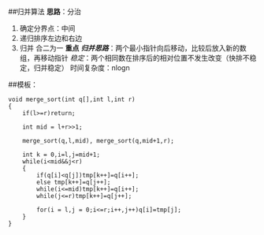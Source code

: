 ##归并算法
**思路**：分治
1. 确定分界点：中间
2. 递归排序左边和右边
3. 归并 合二为一 **重点**
***归并思路***：两个最小指针向后移动，比较后放入新的数组，再移动指针
*稳定*：两个相同数在排序后的相对位置不发生改变（快排不稳定，归并稳定）
时间复杂度：nlogn

##模板：
```
void merge_sort(int q[],int l,int r)
{
    if(l>=r)return;
    
    int mid = l+r>>1;
    
    merge_sort(q,l,mid), merge_sort(q,mid+1,r);
    
    int k = 0,i=l,j=mid+1;
    while(i<mid&&j<r)
    {
        if(q[i]<q[j])tmp[k++]=q[i++];
        else tmp[k++]=q[j++];
        while(i<=mid)tmp[k++]=q[i++];
        while(j<=r)tmp[k++]=q[j++];
        
        for(i = l,j = 0;i<=r;i++,j++)q[i]=tmp[j];
    }
}
```